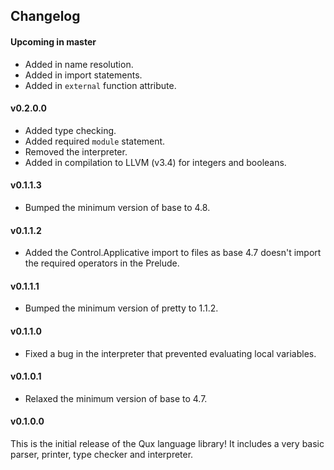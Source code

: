 ## Changelog

#### Upcoming in master

* Added in name resolution.
* Added in import statements.
* Added in `external` function attribute.

#### v0.2.0.0

* Added type checking.
* Added required `module` statement.
* Removed the interpreter.
* Added in compilation to LLVM (v3.4) for integers and booleans.

#### v0.1.1.3

* Bumped the minimum version of base to 4.8.

#### v0.1.1.2

* Added the Control.Applicative import to files as base 4.7 doesn't import the required operators in
    the Prelude.

#### v0.1.1.1

* Bumped the minimum version of pretty to 1.1.2.

#### v0.1.1.0

* Fixed a bug in the interpreter that prevented evaluating local variables.

#### v0.1.0.1

* Relaxed the minimum version of base to 4.7.

#### v0.1.0.0

This is the initial release of the Qux language library!
It includes a very basic parser, printer, type checker and interpreter.

